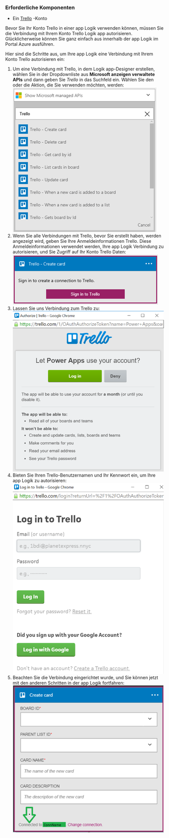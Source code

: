 ### <a name="prerequisites"></a>Erforderliche Komponenten
- Ein [Trello](http://trello.com) -Konto 

Bevor Sie Ihr Konto Trello in einer app Logik verwenden können, müssen Sie die Verbindung mit Ihrem Konto Trello Logik app autorisieren. Glücklicherweise können Sie ganz einfach aus innerhalb der app Logik im Portal Azure ausführen. 

Hier sind die Schritte aus, um Ihre app Logik eine Verbindung mit Ihrem Konto Trello autorisieren ein:

1. Um eine Verbindung mit Trello, in dem Logik app-Designer erstellen, wählen Sie in der Dropdownliste aus **Microsoft anzeigen verwaltete APIs** und dann geben Sie *Trello* in das Suchfeld ein. Wählen Sie den oder die Aktion, die Sie verwenden möchten, werden:  
  ![](./media/connectors-create-api-trello/trello-1.png)
2. Wenn Sie alle Verbindungen mit Trello, bevor Sie erstellt haben, werden angezeigt wird, geben Sie Ihre Anmeldeinformationen Trello. Diese Anmeldeinformationen verwendet werden, Ihre app Logik Verbindung zu autorisieren, und Sie Zugriff auf Ihr Konto Trello Daten:  
  ![](./media/connectors-create-api-trello/trello-2.png) 
3. Lassen Sie uns Verbindung zum Trello zu:  
  ![](./media/connectors-create-api-trello/trello-3.png)   
4. Bieten Sie Ihren Trello-Benutzernamen und Ihr Kennwort ein, um Ihre app Logik zu autorisieren:  
  ![](./media/connectors-create-api-trello/trello-4.png)  
5. Beachten Sie die Verbindung eingerichtet wurde, und Sie können jetzt mit den anderen Schritten in der app Logik fortfahren:  
  ![](./media/connectors-create-api-trello/trello-5.png)
